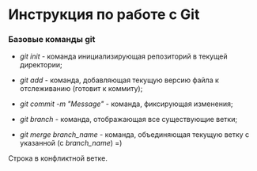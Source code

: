 # Инструкция по работе с Git

### Базовые команды git

* *git init* - команда инициализирующая репозиторий в текущей директории;

* *git add* - команда, добавляющая текущую версию файла к отслеживанию (готовит к коммиту);

* *git commit -m "Message"* - команда, фиксирующая изменения; 

* *git branch* - команда,  отображающая все существующие ветки;

* *git merge branch_name* - команда, объединяющая текущую ветку с указанной (с *branch_name*) =)

Строка в конфликтной ветке. 